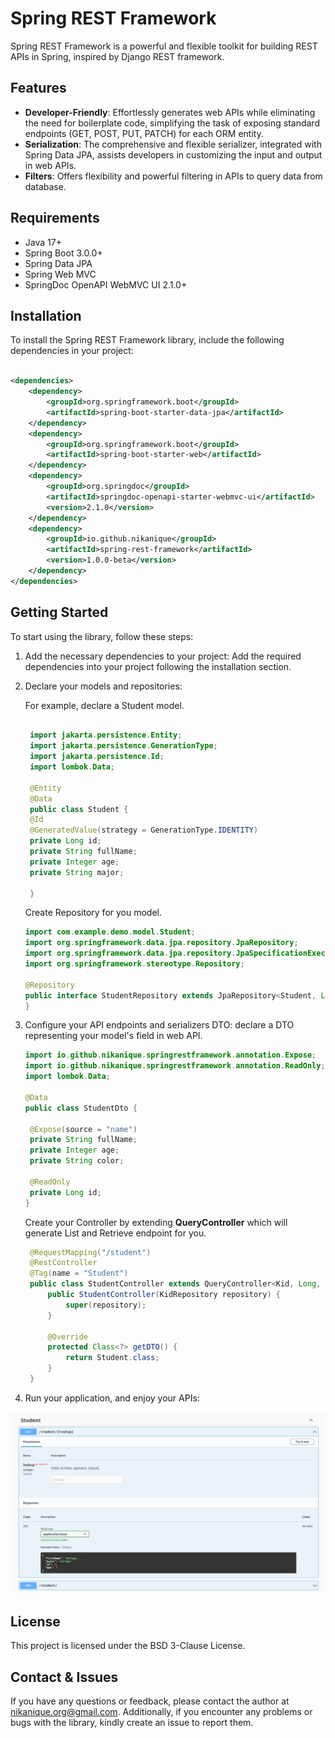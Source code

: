 # Spring REST Framework

Spring REST Framework is a powerful and flexible toolkit for building REST APIs in Spring, inspired by Django REST
framework.

## Features

- **Developer-Friendly**: Effortlessly generates web APIs while eliminating the need for
  boilerplate code, simplifying the task of exposing standard endpoints (GET, POST, PUT, PATCH) for each ORM entity.
- **Serialization**: The comprehensive and flexible serializer, integrated with Spring Data JPA, assists developers in
  customizing the input and output in web APIs.
- **Filters**: Offers flexibility and powerful filtering in APIs to query data from database.

## Requirements

- Java 17+
- Spring Boot 3.0.0+
- Spring Data JPA
- Spring Web MVC
- SpringDoc OpenAPI WebMVC UI 2.1.0+

## Installation

To install the Spring REST Framework library, include the following dependencies in your project:

```xml

<dependencies>
    <dependency>
        <groupId>org.springframework.boot</groupId>
        <artifactId>spring-boot-starter-data-jpa</artifactId>
    </dependency>
    <dependency>
        <groupId>org.springframework.boot</groupId>
        <artifactId>spring-boot-starter-web</artifactId>
    </dependency>
    <dependency>
        <groupId>org.springdoc</groupId>
        <artifactId>springdoc-openapi-starter-webmvc-ui</artifactId>
        <version>2.1.0</version>
    </dependency>
    <dependency>
        <groupId>io.github.nikanique</groupId>
        <artifactId>spring-rest-framework</artifactId>
        <version>1.0.0-beta</version>
    </dependency>
</dependencies>
```

## Getting Started

To start using the library, follow these steps:

1. Add the necessary dependencies to your project:
   Add the required dependencies into your project following the
   installation section.

2. Declare your models and repositories:

   For example, declare a Student model.

   ```java

    import jakarta.persistence.Entity;
    import jakarta.persistence.GenerationType;
    import jakarta.persistence.Id;
    import lombok.Data;
    
    @Entity
    @Data
    public class Student {
    @Id
    @GeneratedValue(strategy = GenerationType.IDENTITY)
    private Long id;
    private String fullName;
    private Integer age;
    private String major;
    
    }

   ```
   Create Repository for you model.
    ```java
    import com.example.demo.model.Student;
    import org.springframework.data.jpa.repository.JpaRepository;
    import org.springframework.data.jpa.repository.JpaSpecificationExecutor;
    import org.springframework.stereotype.Repository;
    
    @Repository
    public interface StudentRepository extends JpaRepository<Student, Long>, JpaSpecificationExecutor<Kid> {
    }
    ```

3. Configure your API endpoints and serializers DTO:
   declare a DTO representing your model's field in web API.
   ```java
   import io.github.nikanique.springrestframework.annotation.Expose;
   import io.github.nikanique.springrestframework.annotation.ReadOnly;
   import lombok.Data;

   @Data
   public class StudentDto {

    @Expose(source = "name")
    private String fullName;
    private Integer age;
    private String color;
   
    @ReadOnly
    private Long id;
   }
   ```
   Create your Controller by extending **QueryController** which will generate List and Retrieve endpoint for you.

   ```java
    @RequestMapping("/student")
    @RestController
    @Tag(name = "Student")
    public class StudentController extends QueryController<Kid, Long, KidRepository> {
        public StudentController(KidRepository repository) {
            super(repository);
        }
    
        @Override
        protected Class<?> getDTO() {
            return Student.class;
        }
    }  
   ```

4. Run your application, and enjoy your APIs:

![spring-rest-framework-api.jpg](smaple_images/spring-rest-framework-api.jpg)

## License

This project is licensed under the BSD 3-Clause License.

## Contact & Issues

If you have any questions or feedback, please contact the author at nikanique.org@gmail.com. Additionally, if you
encounter any problems or bugs with the library, kindly create an issue to report them.